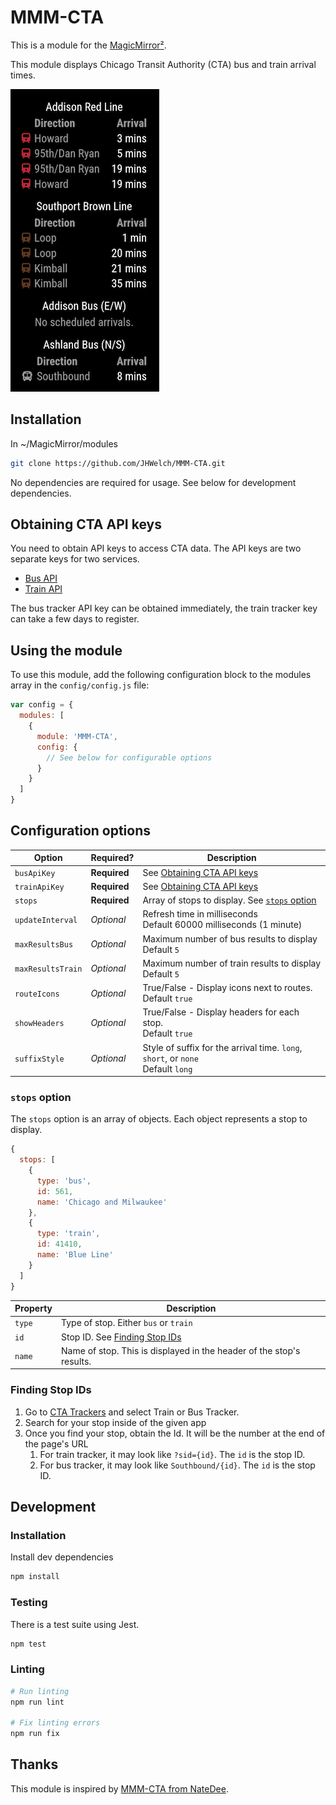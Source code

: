 # MMM-CTA

This is a module for the [MagicMirror²](https://github.com/MichMich/MagicMirror/).

This module displays Chicago Transit Authority (CTA) bus and train arrival times.

![Screenshot](screenshot.png)

## Installation

In ~/MagicMirror/modules
```sh
git clone https://github.com/JHWelch/MMM-CTA.git
```

No dependencies are required for usage. See below for development dependencies.

## Obtaining CTA API keys

You need to obtain API keys to access CTA data. The API keys are two separate keys for two services.

- [Bus API](http://www.transitchicago.com/developers/bustracker.aspx)
- [Train API](http://www.transitchicago.com/developers/traintrackerapply.aspx)

The bus tracker API key can be obtained immediately, the train tracker key can take a few days to register.

## Using the module

To use this module, add the following configuration block to the modules array in the `config/config.js` file:
```js
var config = {
  modules: [
    {
      module: 'MMM-CTA',
      config: {
        // See below for configurable options
      }
    }
  ]
}
```

## Configuration options

| Option            | Required?    | Description                                                                         |
| ----------------- | ------------ | ----------------------------------------------------------------------------------- |
| `busApiKey`       | **Required** | See [Obtaining CTA API keys](#obtaining-cta-api-keys)                               |
| `trainApiKey`     | **Required** | See [Obtaining CTA API keys](#obtaining-cta-api-keys)                               |
| `stops`           | **Required** | Array of stops to display. See [`stops` option](#stops-option)                      |
| `updateInterval`  | *Optional*   | Refresh time in milliseconds <br>Default 60000 milliseconds (1 minute)              |
| `maxResultsBus`   | *Optional*   | Maximum number of bus results to display <br>Default `5`                            |
| `maxResultsTrain` | *Optional*   | Maximum number of train results to display <br>Default `5`                          |
| `routeIcons`      | *Optional*   | True/False - Display icons next to routes. <br>Default `true`                       |
| `showHeaders`     | *Optional*   | True/False - Display headers for each stop. <br>Default `true`                      |
| `suffixStyle`     | *Optional*   | Style of suffix for the arrival time. `long`, `short`, or `none` <br>Default `long` |

### `stops` option

The `stops` option is an array of objects. Each object represents a stop to display.

```js
{
  stops: [
    {
      type: 'bus',
      id: 561,
      name: 'Chicago and Milwaukee'
    },
    {
      type: 'train',
      id: 41410,
      name: 'Blue Line'
    }
  ]
}
```

| Property | Description                                                          |
| -------- | -------------------------------------------------------------------- |
| `type`   | Type of stop. Either `bus` or `train`                                |
| `id`     | Stop ID. See [Finding Stop IDs](#finding-stop-ids)                   |
| `name`   | Name of stop. This is displayed in the header of the stop's results. |

### Finding Stop IDs

1. Go to [CTA Trackers](https://www.transitchicago.com/tracker/) and select Train or Bus Tracker.
2. Search for your stop inside of the given app
3. Once you find your stop, obtain the Id. It will be the number at the end of the page's URL
   1. For train tracker, it may look like `?sid={id}`. The `id` is the stop ID.
   2. For bus tracker, it may look like `Southbound/{id}`. The `id` is the stop ID.

## Development

### Installation

Install dev dependencies

```sh
npm install
```

### Testing

There is a test suite using Jest.

```sh
npm test
```

### Linting

```sh
# Run linting
npm run lint

# Fix linting errors
npm run fix
```


## Thanks

This module is inspired by [MMM-CTA from NateDee](https://github.com/NateDee/MMM-CTA).

